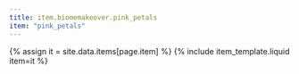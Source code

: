 ```yaml
---
title: item.biomemakeover.pink_petals
item: "pink_petals"
---
```


{% assign it = site.data.items[page.item] %}
{% include item_template.liquid item=it %}

